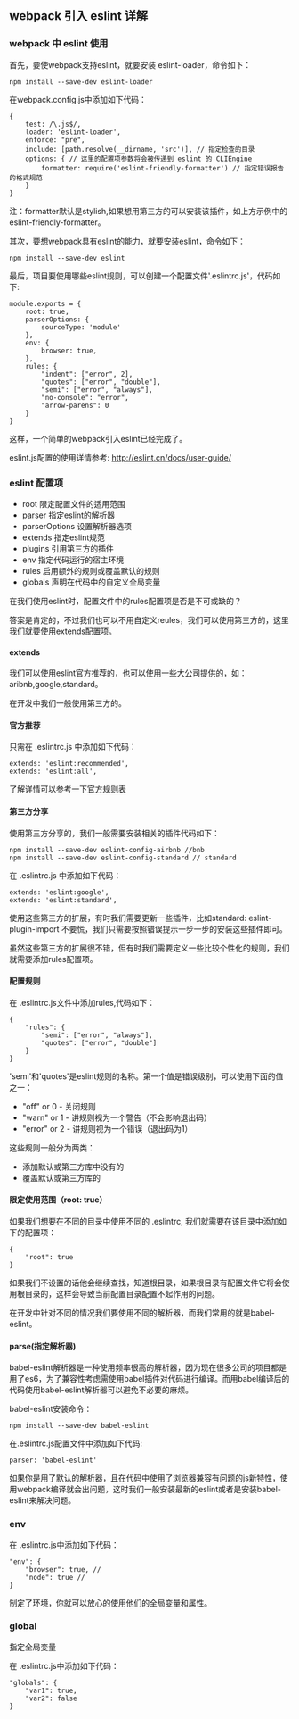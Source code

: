## webpack 引入 eslint 详解
### webpack 中 eslint 使用
首先，要使webpack支持eslint，就要安装 eslint-loader，命令如下：

```
npm install --save-dev eslint-loader
```

在webpack.config.js中添加如下代码：

```
{
    test: /\.js$/,
    loader: 'eslint-loader',
    enforce: "pre",
    include: [path.resolve(__dirname, 'src')], // 指定检查的目录
    options: { // 这里的配置项参数将会被传递到 eslint 的 CLIEngine 
        formatter: require('eslint-friendly-formatter') // 指定错误报告的格式规范
    }
}
```

注：formatter默认是stylish,如果想用第三方的可以安装该插件，如上方示例中的eslint-friendly-formatter。

其次，要想webpack具有eslint的能力，就要安装eslint，命令如下：

```
npm install --save-dev eslint
```

最后，项目要使用哪些eslint规则，可以创建一个配置文件'.eslintrc.js'，代码如下:

```
module.exports = {
    root: true,    
    parserOptions: {
        sourceType: 'module'
    },
    env: {
        browser: true,
    },
    rules: {
        "indent": ["error", 2],
        "quotes": ["error", "double"],
        "semi": ["error", "always"],
        "no-console": "error",
        "arrow-parens": 0
    }
}
```

这样，一个简单的webpack引入eslint已经完成了。

eslint.js配置的使用详情参考: http://eslint.cn/docs/user-guide/

### eslint 配置项

* root 限定配置文件的适用范围
* parser 指定eslint的解析器
* parserOptions 设置解析器选项
* extends 指定eslint规范
* plugins 引用第三方的插件
* env 指定代码运行的宿主环境
* rules 启用额外的规则或覆盖默认的规则
* globals 声明在代码中的自定义全局变量

在我们使用eslint时，配置文件中的rules配置项是否是不可或缺的？

答案是肯定的，不过我们也可以不用自定义reules，我们可以使用第三方的，这里我们就要使用extends配置项。

#### extends

我们可以使用eslint官方推荐的，也可以使用一些大公司提供的，如： aribnb,google,standard。

在开发中我们一般使用第三方的。

#### 官方推荐

只需在 .eslintrc.js 中添加如下代码：

```
extends: 'eslint:recommended',
extends: 'eslint:all',
```

了解详情可以参考一下[官方规则表](https://dxcportal.sharepoint.com/sites/frontdoor/Development/SitePages/NewAppHome.aspx)

#### 第三方分享

使用第三方分享的，我们一般需要安装相关的插件代码如下：

```
npm install --save-dev eslint-config-airbnb //bnb
npm install --save-dev eslint-config-standard // standard
```

在 .eslintrc.js 中添加如下代码：

```
extends: 'eslint:google',
extends: 'eslint:standard',
```

使用这些第三方的扩展，有时我们需要更新一些插件，比如standard:
eslint-plugin-import
不要慌，我们只需要按照错误提示一步一步的安装这些插件即可。

虽然这些第三方的扩展很不错，但有时我们需要定义一些比较个性化的规则，我们就需要添加rules配置项。

#### 配置规则

在 .eslintrc.js文件中添加rules,代码如下：

```
{
    "rules": {
        "semi": ["error", "always"],
        "quotes": ["error", "double"]
    }
}
```

'semi'和'quotes'是eslint规则的名称。第一个值是错误级别，可以使用下面的值之一：

* "off" or 0 - 关闭规则
* "warn" or 1 - 讲规则视为一个警告（不会影响退出码）
* "error" or 2 - 讲规则视为一个错误（退出码为1）

这些规则一般分为两类：

* 添加默认或第三方库中没有的
* 覆盖默认或第三方库的

#### 限定使用范围（root: true）

如果我们想要在不同的目录中使用不同的 .eslintrc, 我们就需要在该目录中添加如下的配置项：

```
{
    "root": true
}
```

如果我们不设置的话他会继续查找，知道根目录，如果根目录有配置文件它将会使用根目录的，这样会导致当前配置目录配置不起作用的问题。

在开发中针对不同的情况我们要使用不同的解析器，而我们常用的就是babel-eslint。

#### parse(指定解析器)

babel-eslint解析器是一种使用频率很高的解析器，因为现在很多公司的项目都是用了es6，为了兼容性考虑需使用babel插件对代码进行编译。而用babel编译后的代码使用babel-eslint解析器可以避免不必要的麻烦。

babel-eslint安装命令：
```
npm install --save-dev babel-eslint
```

在.eslintrc.js配置文件中添加如下代码:
```
parser: 'babel-eslint'
```

如果你是用了默认的解析器，且在代码中使用了浏览器兼容有问题的js新特性，使用webpack编译就会出问题，这时我们一般安装最新的eslint或者是安装babel-eslint来解决问题。

### env

在 .eslintrc.js中添加如下代码：
```
"env": {
    "browser": true, //
    "node": true //
}
```

制定了环境，你就可以放心的使用他们的全局变量和属性。

### global
指定全局变量

在 .eslintrc.js中添加如下代码：
```
"globals": {
    "var1": true,
    "var2": false 
}
```